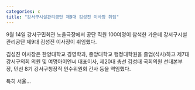 ```yaml
---
categories: c
title: "강서구시설관리공단 제9대 김성진 이사장 취임"
---
```

9월 14일 강서구민회관 노을극장에서 공단 직원 100여명이 참석한 가운데 강서구시설관리공단 제9대 김성진 이사장이 취임했다.

김성진 이사장은 한양대학교 경영학과, 중앙대학교 행정대학원을 졸업(석사)하고 제7대 강서구의회 의원 및 여명아이엔씨 대표이사, 제20대 총선 김성태 국회의원 선대본부장, 민선 8기 강서구청장직 인수위원회 간사 등을 역임했다.

특히 서울...
